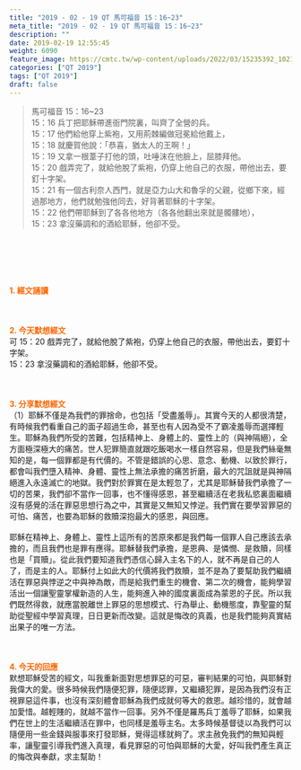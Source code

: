 ```yaml
---
title: "2019 - 02 - 19 QT 馬可福音 15：16~23"
meta_title: "2019 - 02 - 19 QT 馬可福音 15：16~23"
description: ""
date: 2019-02-19 12:55:45
weight: 6090
feature_image: https://cmtc.tw/wp-content/uploads/2022/03/15235392_10211799862337740_180693556567566654_o-1.webp
categories: ["QT 2019"]
tags: ["QT 2019"]
draft: false
---
```


<blockquote>馬可福音 15：16~23<br />
15：16 兵丁把耶穌帶進衙門院裏，叫齊了全營的兵。<br />
15：17 他們給他穿上紫袍，又用荊棘編做冠冕給他戴上，<br />
15：18 就慶賀他說：「恭喜，猶太人的王啊！」<br />
15：19 又拿一根葦子打他的頭，吐唾沫在他臉上，屈膝拜他。<br />
15：20 戲弄完了，就給他脫了紫袍，仍穿上他自己的衣服，帶他出去，要釘十字架。<br />
15：21 有一個古利奈人西門，就是亞力山大和魯孚的父親，從鄉下來，經過那地方，他們就勉強他同去，好背著耶穌的十字架。<br />
15：22 他們帶耶穌到了各各他地方（各各他翻出來就是髑髏地），<br />
15：23 拿沒藥調和的酒給耶穌，他卻不受。</blockquote><br />
&nbsp;<br />
<br />
&nbsp;<br />
<br />
<span style="color: #ff6600;"><strong>1. </strong><strong>經文誦讀</strong></span><br />
<br />
<span style="color: #ff6600;"><strong> </strong></span><br />
<br />
<span style="color: #ff6600;"><strong>2. 今天默想</strong><strong>經文<br />
</strong></span>可 15：20 戲弄完了，就給他脫了紫袍，仍穿上他自己的衣服，帶他出去，要釘十字架。<br />
15：23 拿沒藥調和的酒給耶穌，他卻不受。<br />
<br />
&nbsp;<br />
<br />
<span style="color: #ff6600;"><strong>3. 分享默想經文<br />
</strong></span>（1）耶穌不僅是為我們的罪捨命，也包括「受盡羞辱」。其實今天的人都很清楚，有時候我們看重自己的面子超過生命，甚至也有人因為受不了霸凌羞辱而選擇輕生。耶穌為我們所受的苦難，包括精神上、身體上的、靈性上的（與神隔絕），全方面極深極大的痛苦。世人犯罪簡直就跟吃飯喝水一樣自然容易，但是我們絲毫無知的是，每一個罪都是有代價的。不管是錯誤的心思、意念、動機、以致於罪行，都會叫我們墮入精神、身體、靈性上無法承擔的痛苦折磨，最大的咒詛就是與神隔絕進入永遠滅亡的地獄。我們對於罪實在是太輕忽了，尤其是耶穌替我們承擔了一切的苦果，我們卻不當作一回事，也不懂得感恩，甚至繼續活在老我私慾裏面繼續沒有感覺的活在罪惡思想行為之中，其實是又無知又悖逆。我們實在要學習罪惡的可怕、痛苦，也要為耶穌的救贖深抱最大的感恩，與回應。<br />
<br />
耶穌在精神上、身體上、靈性上這所有的苦原來都是我們每一個罪人自己應該去承擔的，而且我們也是罪有應得。耶穌替我們承擔，是恩典、是憐憫、是救贖，同樣也是「買贖」。從此我們要知道我們憑信心歸入主名下的人，就不再是自己的人了，而是主的人。耶穌付上如此大的代價將我們救贖，並不是為了要幫助我們繼續活在罪惡與悖逆之中與神為敵，而是給我們重生的機會、第二次的機會，能夠學習活出一個讓聖靈掌權新造的人生，能夠進入神的國度裏面成為蒙恩的子民。所以我們既然得救，就應當脫離世上罪惡的思想模式、行為舉止、動機態度，靠聖靈的幫助從聖經中學習真理，日日更新而改變。這就是悔改的真義，也是我們能夠真實結出果子的唯一方法。<br />
<br />
&nbsp;<br />
<br />
<span style="color: #ff6600;"><strong>4. 今天的回應<br />
</strong></span>默想耶穌受苦的經文，叫我重新面對思想罪惡的可惡，審判結果的可怕，與耶穌對我偉大的愛。很多時候我們隨便犯罪，隨便認罪，又繼續犯罪，是因為我們沒有正視罪惡這件事，也沒有深刻體會耶穌為我們成就何等大的救恩。越珍惜的，就會越加愛惜。越輕賤的，就越不當作一回事。另外不僅是羅馬兵丁羞辱了耶穌，如果我們在世上的生活繼續活在罪中，也同樣是羞辱主名。太多時候基督徒以為我們可以隨便用一些金錢與服事來打發耶穌，覺得這樣就夠了。求主赦免我們的無知與輕率，讓聖靈引導我們進入真理，看見罪惡的可怕與耶穌的大愛，好叫我們產生真正的悔改與奉獻，求主幫助！<br />
<br />
&nbsp;
        